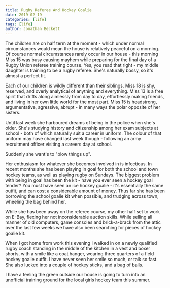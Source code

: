 ```yaml
---
title: Rugby Referee And Hockey Goalie
date: 2019-02-19
categories: [life]
tags: [life]
author: Jonathan Beckett
---
```


The children are on half term at the moment - which under normal circumstances would mean the house is relatively peaceful on a morning. Of course normal circumstances rarely occur in our house - this morning Miss 15 was busy causing mayhem while preparing for the final day of a Rugby Union referee training course. Yes, you read that right - my middle daughter is training to be a rugby referee. She's naturally bossy, so it's almost a perfect fit.

Each of our children is wildly different than their siblings. Miss 18 is shy, reserved, and overly analytical of anything and everything. Miss 13 is a free spirit that drifts along aimlessly from day to day, effortlessly making friends, and living in her own little world for the most part. Miss 15 is headstrong, argumentative, agressive, abrupt - in many ways the polar opposite of her sisters.

Until last week she harboured dreams of being in the police when she's older. She's studying history and citizenship among her exam subjects at school - both of which naturally suit a career in uniform. The colour of that uniform may have changed last week though - following an army recruitment officer visiting a careers day at school.

Suddenly she want's to "blow things up".

Her enthusiasm for whatever she becomes involved in is infectious. In recent months she has been playing in goal for both the school and town hockey teams, as well as playing rugby on Sundays. The biggest problem with being in goal has been the kit - have you ever seen a hockey goal tender? You must have seen an ice hockey goalie - it's essentially the same outfit, and can cost a considerable amount of money. Thus far she has been borrowing the school goalie kit when possible, and trudging across town, wheeling the bag behind her.

While she has been away on the referee course, my other half set to work on E-Bay, flexing her not inconsiderable auction skills. While selling all manner of old computers, game consoles and brick-a-brack from the attic over the last few weeks we have also been searching for pieces of hockey goalie kit.

When I got home from work this evening I walked in on a newly qualified rugby coach standing in the middle of the kitchen in a vest and boxer shorts, with a smile like a coat hanger, wearing three quarters of a field hockey goalie outfit. I have never seen her smile so much, or talk so fast. She also lucked into a couple of hockey sticks, and a bag of balls.

I have a feeling the green outside our house is going to turn into an unofficial training ground for the local girls hockey team this summer.
